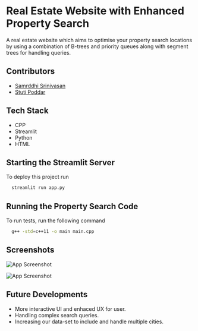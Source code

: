# Real Estate Website with Enhanced Property Search

A real estate website which aims to optimise your property search locations by using a combination of B-trees and priority queues along with segment trees for handling queries.


## Contributors

- [Samrddhi Srinivasan](https://github.com/samrddhi-s)
- [Stuti Poddar](https://github.com/Stuti-Poddar)



## Tech Stack

- CPP
- Streamlit
- Python
- HTML




## Starting the Streamlit Server

To deploy this project run

```bash
  streamlit run app.py
```


## Running the Property Search Code

To run tests, run the following command

```bash
  g++ -std=c++11 -o main main.cpp
```


## Screenshots

![App Screenshot](https://github.com/samrddhi-s/ADSA-Project/assets/118302801/acea216f-aca1-46cd-a19f-1a858ff95006)

![App Screenshot](https://github.com/samrddhi-s/ADSA-Project/assets/118302801/a0bca475-7d14-4bd0-a691-b5476a23ee67)

## Future Developments

- More interactive UI and enhaced UX for user.
- Handling complex search queries.
- Increasing our data-set to include and handle multiple cities.

